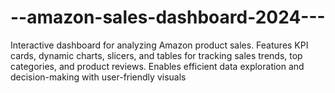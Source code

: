 # --amazon-sales-dashboard-2024---
Interactive dashboard for analyzing Amazon product sales. Features KPI cards, dynamic charts, slicers, and tables for tracking sales trends, top categories, and product reviews. Enables efficient data exploration and decision-making with user-friendly visuals
